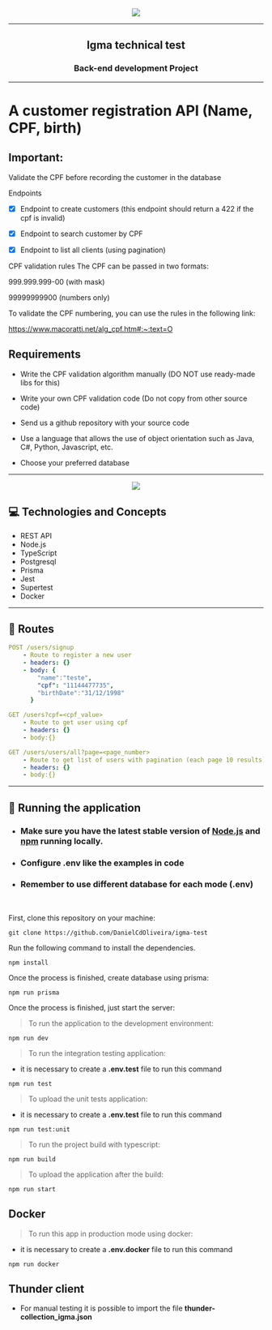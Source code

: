 <div align="center"><img style = "max-width:400px;"src="https://i.imgur.com/P9mvcd4.jpg"></img></div>
<hr>
<h2 align=center>Igma technical test</h2>
<h3 align=center>Back-end development Project</h3>
<hr>
<h4 align=left>

# A customer registration API (Name, CPF, birth)

## Important:

Validate the CPF before recording the customer in the database

Endpoints

- [x] Endpoint to create customers (this endpoint should return a 422 if the cpf is invalid)

- [x] Endpoint to search customer by CPF

- [x] Endpoint to list all clients (using pagination)

CPF validation rules
The CPF can be passed in two formats:

999.999.999-00 (with mask)

99999999900 (numbers only)

To validate the CPF numbering, you can use the rules in the following link:

https://www.macoratti.net/alg_cpf.htm#:~:text=O

## Requirements

- Write the CPF validation algorithm manually (DO NOT use ready-made libs for this)

- Write your own CPF validation code (Do not copy from other source code)

- Send us a github repository with your source code

- Use a language that allows the use of object orientation such as Java, C#, Python, Javascript, etc.

- Choose your preferred database</h4>

<hr>

<p align="center">
   <img src="https://img.shields.io/badge/author-Daniel Oliveira-4dae71?style=flat-square" />
</p>

## :computer: Technologies and Concepts

- REST API
- Node.js
- TypeScript
- Postgresql
- Prisma
- Jest
- Supertest
- Docker

---

## :rocket: Routes

```yml
POST /users/signup
    - Route to register a new user
    - headers: {}
    - body: {
        "name":"teste",
        "cpf": "11144477735",
        "birthDate":"31/12/1998"
      }
```

```yml
GET /users?cpf=<cpf_value>
    - Route to get user using cpf
    - headers: {}
    - body:{}
```

```yml
GET /users/users/all?page=<page_number>
    - Route to get list of users with pagination (each page 10 results)
    - headers: {}
    - body:{}
```

---

## 🏁 Running the application

- ### Make sure you have the latest stable version of [Node.js](https://nodejs.org/en/download/) and [npm](https://www.npmjs.com/) running locally.

- ### Configure .env like the examples in code

- ### Remember to use different database for each mode (.env)

<br>

First, clone this repository on your machine:

```
git clone https://github.com/DanielCdOliveira/igma-test
```

Run the following command to install the dependencies.

```
npm install
```

Once the process is finished, create database using prisma:

```
npm run prisma
```

Once the process is finished, just start the server:

> To run the application to the development environment:

```
npm run dev
```

> To run the integration testing application:

- it is necessary to create a **.env.test** file to run this command

```
npm run test
```

> To upload the unit tests application:

- it is necessary to create a **.env.test** file to run this command

```
npm run test:unit
```

> To run the project build with typescript:

```
npm run build
```

> To upload the application after the build:

```
npm run start
```

## Docker

> To run this app in production mode using docker:

- it is necessary to create a **.env.docker** file to run this command

```
npm run docker
```

## Thunder client

- For manual testing it is possible to import the file **thunder-collection_igma.json**
